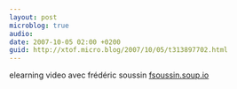 ```yaml
---
layout: post
microblog: true
audio: 
date: 2007-10-05 02:00 +0200
guid: http://xtof.micro.blog/2007/10/05/t313897702.html
---
```

elearning video avec frédéric soussin [fsoussin.soup.io](http://fsoussin.soup.io/)
